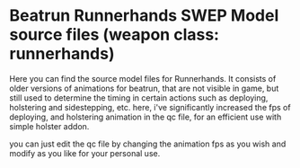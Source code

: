 # Beatrun Runnerhands SWEP Model source files (weapon class: runnerhands)

Here you can find the source model files for Runnerhands. It consists of older versions of animations for beatrun, that are not visible in game, but still used to determine the timing in certain actions such as deploying, holstering and sidestepping, etc. here, i've significantly increased the fps of deploying, and holstering animation in the qc file, for an efficient use with simple holster addon.


you can just edit the qc file by changing the animation fps as you wish and modify as you like for your personal use.
